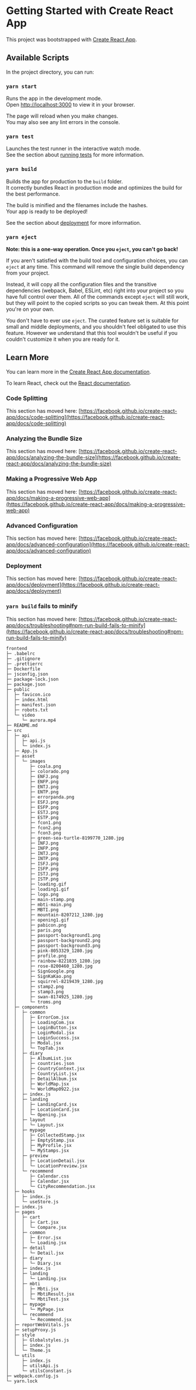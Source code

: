 # Getting Started with Create React App

This project was bootstrapped with [Create React App](https://github.com/facebook/create-react-app).

## Available Scripts

In the project directory, you can run:

### `yarn start`

Runs the app in the development mode.\
Open [http://localhost:3000](http://localhost:3000) to view it in your browser.

The page will reload when you make changes.\
You may also see any lint errors in the console.

### `yarn test`

Launches the test runner in the interactive watch mode.\
See the section about [running tests](https://facebook.github.io/create-react-app/docs/running-tests) for more information.

### `yarn build`

Builds the app for production to the `build` folder.\
It correctly bundles React in production mode and optimizes the build for the best performance.

The build is minified and the filenames include the hashes.\
Your app is ready to be deployed!

See the section about [deployment](https://facebook.github.io/create-react-app/docs/deployment) for more information.

### `yarn eject`

**Note: this is a one-way operation. Once you `eject`, you can't go back!**

If you aren't satisfied with the build tool and configuration choices, you can `eject` at any time. This command will remove the single build dependency from your project.

Instead, it will copy all the configuration files and the transitive dependencies (webpack, Babel, ESLint, etc) right into your project so you have full control over them. All of the commands except `eject` will still work, but they will point to the copied scripts so you can tweak them. At this point you're on your own.

You don't have to ever use `eject`. The curated feature set is suitable for small and middle deployments, and you shouldn't feel obligated to use this feature. However we understand that this tool wouldn't be useful if you couldn't customize it when you are ready for it.

## Learn More

You can learn more in the [Create React App documentation](https://facebook.github.io/create-react-app/docs/getting-started).

To learn React, check out the [React documentation](https://reactjs.org/).

### Code Splitting

This section has moved here: [https://facebook.github.io/create-react-app/docs/code-splitting](https://facebook.github.io/create-react-app/docs/code-splitting)

### Analyzing the Bundle Size

This section has moved here: [https://facebook.github.io/create-react-app/docs/analyzing-the-bundle-size](https://facebook.github.io/create-react-app/docs/analyzing-the-bundle-size)

### Making a Progressive Web App

This section has moved here: [https://facebook.github.io/create-react-app/docs/making-a-progressive-web-app](https://facebook.github.io/create-react-app/docs/making-a-progressive-web-app)

### Advanced Configuration

This section has moved here: [https://facebook.github.io/create-react-app/docs/advanced-configuration](https://facebook.github.io/create-react-app/docs/advanced-configuration)

### Deployment

This section has moved here: [https://facebook.github.io/create-react-app/docs/deployment](https://facebook.github.io/create-react-app/docs/deployment)

### `yarn build` fails to minify

This section has moved here: [https://facebook.github.io/create-react-app/docs/troubleshooting#npm-run-build-fails-to-minify](https://facebook.github.io/create-react-app/docs/troubleshooting#npm-run-build-fails-to-minify)

```
frontend
├─ .babelrc
├─ .gitignore
├─ .prettierrc
├─ Dockerfile
├─ jsconfig.json
├─ package-lock.json
├─ package.json
├─ public
│  ├─ favicon.ico
│  ├─ index.html
│  ├─ manifest.json
│  ├─ robots.txt
│  └─ video
│     └─ aurora.mp4
├─ README.md
├─ src
│  ├─ api
│  │  ├─ api.js
│  │  └─ index.js
│  ├─ App.js
│  ├─ asset
│  │  └─ images
│  │     ├─ coala.png
│  │     ├─ colorado.png
│  │     ├─ ENFJ.png
│  │     ├─ ENFP.png
│  │     ├─ ENTJ.png
│  │     ├─ ENTP.png
│  │     ├─ errorpanda.png
│  │     ├─ ESFJ.png
│  │     ├─ ESFP.png
│  │     ├─ ESTJ.png
│  │     ├─ ESTP.png
│  │     ├─ fcon1.png
│  │     ├─ fcon2.png
│  │     ├─ fcon3.png
│  │     ├─ green-sea-turtle-8199770_1280.jpg
│  │     ├─ INFJ.png
│  │     ├─ INFP.png
│  │     ├─ INTJ.png
│  │     ├─ INTP.png
│  │     ├─ ISFJ.png
│  │     ├─ ISFP.png
│  │     ├─ ISTJ.png
│  │     ├─ ISTP.png
│  │     ├─ loading.gif
│  │     ├─ loading1.gif
│  │     ├─ logo.png
│  │     ├─ main-stamp.png
│  │     ├─ mbti-main.png
│  │     ├─ MBTI.png
│  │     ├─ mountain-8207212_1280.jpg
│  │     ├─ opening1.gif
│  │     ├─ pabicon.png
│  │     ├─ paris.png
│  │     ├─ passport-background1.png
│  │     ├─ passport-background2.png
│  │     ├─ passport-background3.png
│  │     ├─ pink-8053329_1280.jpg
│  │     ├─ profile.png
│  │     ├─ rainbow-8221835_1280.jpg
│  │     ├─ rose-8200460_1280.jpg
│  │     ├─ SignGoogle.png
│  │     ├─ SignKaKao.png
│  │     ├─ squirrel-8219439_1280.jpg
│  │     ├─ stamp2.png
│  │     ├─ stamp3.png
│  │     ├─ swan-8174925_1280.jpg
│  │     └─ troms.png
│  ├─ components
│  │  ├─ common
│  │  │  ├─ ErrorCom.jsx
│  │  │  ├─ LoadingCom.jsx
│  │  │  ├─ LoginButton.jsx
│  │  │  ├─ LoginModal.jsx
│  │  │  ├─ LoginSuccess.jsx
│  │  │  ├─ Modal.jsx
│  │  │  └─ TopTab.jsx
│  │  ├─ diary
│  │  │  ├─ AlbumList.jsx
│  │  │  ├─ countries.json
│  │  │  ├─ CountryContext.jsx
│  │  │  ├─ CountryList.jsx
│  │  │  ├─ DetailAlbum.jsx
│  │  │  ├─ WorldMap.jsx
│  │  │  └─ WorldMap0922.jsx
│  │  ├─ index.js
│  │  ├─ landing
│  │  │  ├─ LandingCard.jsx
│  │  │  ├─ LocationCard.jsx
│  │  │  └─ Opening.jsx
│  │  ├─ layout
│  │  │  └─ Layout.jsx
│  │  ├─ mypage
│  │  │  ├─ CollectedStamp.jsx
│  │  │  ├─ EmptyStamp.jsx
│  │  │  ├─ MyProfile.jsx
│  │  │  └─ MyStamps.jsx
│  │  ├─ preview
│  │  │  ├─ LocationDetail.jsx
│  │  │  └─ LocationPreview.jsx
│  │  └─ recommend
│  │     ├─ Calendar.css
│  │     ├─ Calendar.jsx
│  │     └─ CityRecommendation.jsx
│  ├─ hooks
│  │  ├─ index.js
│  │  └─ useStore.js
│  ├─ index.js
│  ├─ pages
│  │  ├─ cart
│  │  │  ├─ Cart.jsx
│  │  │  └─ Compare.jsx
│  │  ├─ common
│  │  │  ├─ Error.jsx
│  │  │  └─ Loading.jsx
│  │  ├─ detail
│  │  │  └─ Detail.jsx
│  │  ├─ diary
│  │  │  └─ Diary.jsx
│  │  ├─ index.js
│  │  ├─ landing
│  │  │  └─ Landing.jsx
│  │  ├─ mbti
│  │  │  ├─ Mbti.jsx
│  │  │  ├─ MbtiResult.jsx
│  │  │  └─ MbtiTest.jsx
│  │  ├─ mypage
│  │  │  └─ MyPage.jsx
│  │  └─ recommend
│  │     └─ Recommend.jsx
│  ├─ reportWebVitals.js
│  ├─ setupProxy.js
│  ├─ style
│  │  ├─ Globalstyles.js
│  │  ├─ index.js
│  │  └─ Theme.js
│  └─ utils
│     ├─ index.js
│     ├─ utilsApi.js
│     └─ utilsConstant.js
├─ webpack.config.js
└─ yarn.lock

```